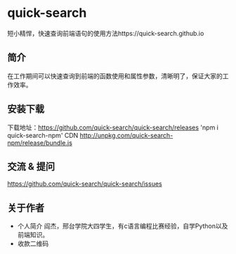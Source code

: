 # quick-search

短小精悍，快速查询前端语句的使用方法https://quick-search.github.io

## 简介
在工作期间可以快速查询到前端的函数使用和属性参数，清晰明了，保证大家的工作效率。
## 安装下载

下载地址：https://github.com/quick-search/quick-search/releases
'npm i quick-search-npm'
CDN http://unpkg.com/quick-search-npm/release/bundle.js

<!-- ## 快速使用

- [使用文档](./doc/use/README.md)
- [二次开发文档](./doc/dev/README.md) -->

## 交流 & 提问

https://github.com/quick-search/quick-search/issues

## 关于作者

- 个人简介
    阎杰，邢台学院大四学生，有c语言编程比赛经验，自学Python以及前端知识。
- 收款二维码
<div src="shoukuan.png"></div>